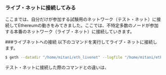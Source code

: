 ### ライブ・ネットに接続してみる

ここまでは、自分だけが参加する試験用のネットワーク（テスト・ネット）に接続してEthereumの動きをみてきました。ここでは、不特定多数のノードが参加する本番のネットワーク（ライブ・ネット）に接続していきます。

###ライブネットへの接続
以下のコマンドを実行してライブ・ネットに接続します。
```bash
$ geth --datadir "/home/mitani/eth_livenet" --logfile "/home/mitani/eth_livenet/geth_01.log" 2>> /home/mitani/eth_livenet/e01.log &
```
テスト・ネットに接続した際のコマンドとの違いは、